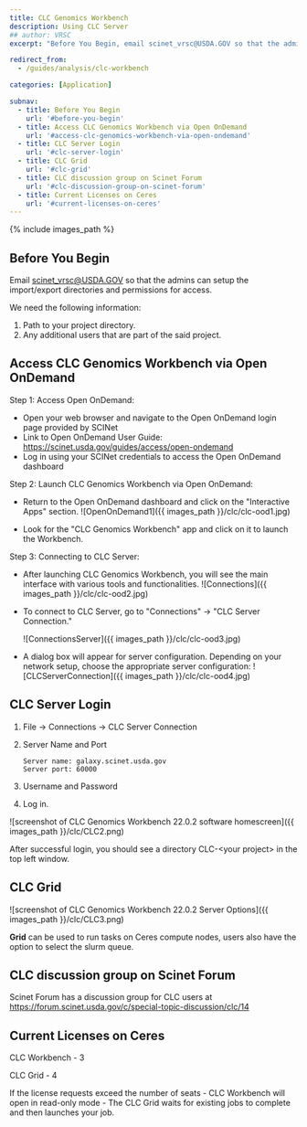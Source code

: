 ```yaml
---
title: CLC Genomics Workbench
description: Using CLC Server
## author: VRSC
excerpt: "Before You Begin, email scinet_vrsc@USDA.GOV so that the admins can setup the import/export directories and permissions for access."

redirect_from: 
  - /guides/analysis/clc-workbench

categories: [Application]

subnav:
  - title: Before You Begin
    url: '#before-you-begin'
  - title: Access CLC Genomics Workbench via Open OnDemand
    url: '#access-clc-genomics-workbench-via-open-ondemand'
  - title: CLC Server Login
    url: '#clc-server-login'
  - title: CLC Grid
    url: '#clc-grid'
  - title: CLC discussion group on Scinet Forum
    url: '#clc-discussion-group-on-scinet-forum'
  - title: Current Licenses on Ceres
    url: '#current-licenses-on-ceres'  
---
```


{% include images_path %}




## Before You Begin

Email [scinet_vrsc@USDA.GOV](mailto:scinet_vrsc@USDA.GOV?subject=CLC%20setup) so that the admins can setup the import/export directories and permissions for access.

We need the following information:
1.	Path to your project directory.
2.	Any additional users that are part of the said project. 

## Access CLC Genomics Workbench via Open OnDemand

Step 1: Access Open OnDemand:

* Open your web browser and navigate to the Open OnDemand login page provided by SCINet
* Link to Open OnDemand User Guide: https://scinet.usda.gov/guides/access/open-ondemand
* Log in using your SCINet credentials to access the Open OnDemand dashboard

Step 2: Launch CLC Genomics Workbench via Open OnDemand:

* Return to the Open OnDemand dashboard and click on the "Interactive Apps" section.
 ![OpenOnDemand1]({{ images_path }}/clc/clc-ood1.jpg)

* Look for the "CLC Genomics Workbench" app and click on it to launch the Workbench.

Step 3: Connecting to CLC Server:

* After launching CLC Genomics Workbench, you will see the main interface with various tools and functionalities.
  ![Connections]({{ images_path }}/clc/clc-ood2.jpg)

* To connect to CLC Server, go to "Connections" -> "CLC Server Connection."

  ![ConnectionsServer]({{ images_path }}/clc/clc-ood3.jpg)

* A dialog box will appear for server configuration. Depending on your network setup, choose the appropriate server configuration:
  ![CLCServerConnection]({{ images_path }}/clc/clc-ood4.jpg)

## CLC Server Login

1.	File -> Connections -> CLC Server Connection
2.	Server Name and Port
	
	```
	Server name: galaxy.scinet.usda.gov
	Server port: 60000
	```

3.	Username and Password

4.	Log in.

![screenshot of CLC Genomics Workbench 22.0.2 software homescreen]({{ images_path }}/clc/CLC2.png)

After successful login, you should see a directory CLC-\<your project> in the top left window.

## CLC Grid

![screenshot of CLC Genomics Workbench 22.0.2 Server Options]({{ images_path }}/clc/CLC3.png)

**Grid** can be used to run tasks on Ceres compute nodes, users also have the option to select the slurm queue. 

## CLC discussion group on Scinet Forum

Scinet Forum has a discussion group for CLC users at https://forum.scinet.usda.gov/c/special-topic-discussion/clc/14

## Current Licenses on Ceres

CLC Workbench - 3

CLC Grid - 4

If the license requests exceed the number of seats -  CLC Workbench will open in read-only mode - The CLC Grid waits for existing jobs to complete and then launches your job. 

   

